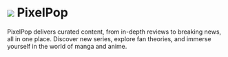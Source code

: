 # <img src="https://res.cloudinary.com/dimctuf52/image/upload/c_pad,w_30,h_30,ar_1:1/v1728760731/PixelPop_Logo_jbpiaf.png" /> PixelPop

PixelPop delivers curated content, from in-depth reviews to breaking news, all in one place. 
Discover new series, explore fan theories, and immerse yourself in the world of manga and anime.

